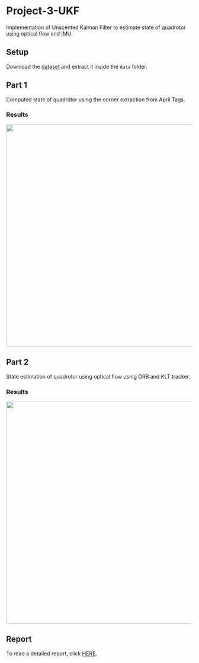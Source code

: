 # Project-3-UKF
Implementation of Unscented Kalman Filter to estimate state of quadrotor using optical flow and IMU.

## Setup
Download the [dataset](https://drive.google.com/uc?export=download&id=1IVhh4lF6xcP7BuDsRNfJ9aH8xVaXKZBn) and extract it inside the `data` folder.
## Part 1
Computed state of quadrotor using the corner extraction from April Tags.

### Results
<p align = 'center'><img src ='assets/corner_extraction.jpg' width="1000" height="600" ></p> 

## Part 2
State estimation of quadrotor using optical flow using ORB and KLT tracker.

### Results
<p align = 'center'><img src ='assets/optical_flow_RANSAC.jpg' width="1000" height="600" ></p> 

## Report
To read a detailed report, click [HERE](assets/Report.pdf).
